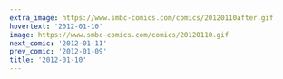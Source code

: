 ```yaml
---
extra_image: https://www.smbc-comics.com/comics/20120110after.gif
hovertext: '2012-01-10'
image: https://www.smbc-comics.com/comics/20120110.gif
next_comic: '2012-01-11'
prev_comic: '2012-01-09'
title: '2012-01-10'
---
```


